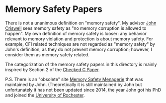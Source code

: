 # Memory Safety Papers

There is not a unanimous definition on "memory safety". My advisor [John
Criswell](http://www.cs.rochester.edu/u/criswell/index.html) sees memory safety
as "no memory corruption is allowed to happen". My own definition of memory
safety is looser: any behavior relevant to memory violation and protection
is about memory safety. For example, CFI related techniques are not regarded as
"memory safety" by John's definition, as they do not prevent memory corruption;
however, I consider them as memory safety related.

The categorization of the memory safety papers in this directory is 
mainly inspired by Section 2 of the [Checked C
Paper](https://www.microsoft.com/en-us/research/uploads/prod/2018/09/checkedc-secdev2018-preprint.pdf).

P.S. There is an "obsolete" site [Memory Safety
Menagerie](http://sva.cs.illinois.edu/menagerie/) that was maintained by John.
(Theoretically it is still maintained by John but unfortunately it has not been
updated since 2014, the year John got his PhD and joined the [University of
Rochester](https://www.rochester.edu/).
